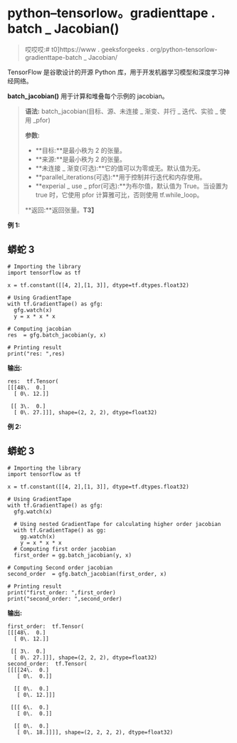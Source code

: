 # python–tensorlow。gradienttape . batch _ Jacobian()

> 哎哎哎:# t0]https://www . geeksforgeeks . org/python-tensorlow-gradienttape-batch _ Jacobian/

TensorFlow 是谷歌设计的开源 Python 库，用于开发机器学习模型和深度学习神经网络。

**batch_jacobian()** 用于计算和堆叠每个示例的 jacobian。

> **语法:** batch_jacobian(目标、源、未连接 _ 渐变、并行 _ 迭代、实验 _ 使用 _pfor)
> 
> **参数:**
> 
> *   **目标:**是最小秩为 2 的张量。
> *   **来源:**是最小秩为 2 的张量。
> *   **未连接 _ 渐变(可选):**它的值可以为零或无。默认值为无。
> *   **parallel_iterations(可选):**用于控制并行迭代和内存使用。
> *   **experial _ use _ pfor(可选):**为布尔值，默认值为 True。当设置为 true 时，它使用 pfor 计算雅可比，否则使用 tf.while_loop。
> 
> **返回:**返回张量。**T3】**

**例 1:**

## 蟒蛇 3

```
# Importing the library
import tensorflow as tf

x = tf.constant([[4, 2],[1, 3]], dtype=tf.dtypes.float32)

# Using GradientTape
with tf.GradientTape() as gfg:
  gfg.watch(x)
  y = x * x * x

# Computing jacobian
res  = gfg.batch_jacobian(y, x) 

# Printing result
print("res: ",res)
```

**输出:**

```
res:  tf.Tensor(
[[[48\.  0.]
  [ 0\. 12.]]

 [[ 3\.  0.]
  [ 0\. 27.]]], shape=(2, 2, 2), dtype=float32)

```

**例 2:**

## 蟒蛇 3

```
# Importing the library
import tensorflow as tf

x = tf.constant([[4, 2],[1, 3]], dtype=tf.dtypes.float32)

# Using GradientTape
with tf.GradientTape() as gfg:
  gfg.watch(x)

  # Using nested GradientTape for calculating higher order jacobian
  with tf.GradientTape() as gg:
    gg.watch(x)
    y = x * x * x
  # Computing first order jacobian
  first_order = gg.batch_jacobian(y, x)

# Computing Second order jacobian
second_order  = gfg.batch_jacobian(first_order, x) 

# Printing result
print("first_order: ",first_order)
print("second_order: ",second_order)
```

**输出:**

```
first_order:  tf.Tensor(
[[[48\.  0.]
  [ 0\. 12.]]

 [[ 3\.  0.]
  [ 0\. 27.]]], shape=(2, 2, 2), dtype=float32)
second_order:  tf.Tensor(
[[[[24\.  0.]
   [ 0\.  0.]]

  [[ 0\.  0.]
   [ 0\. 12.]]]

 [[[ 6\.  0.]
   [ 0\.  0.]]

  [[ 0\.  0.]
   [ 0\. 18.]]]], shape=(2, 2, 2, 2), dtype=float32)

```